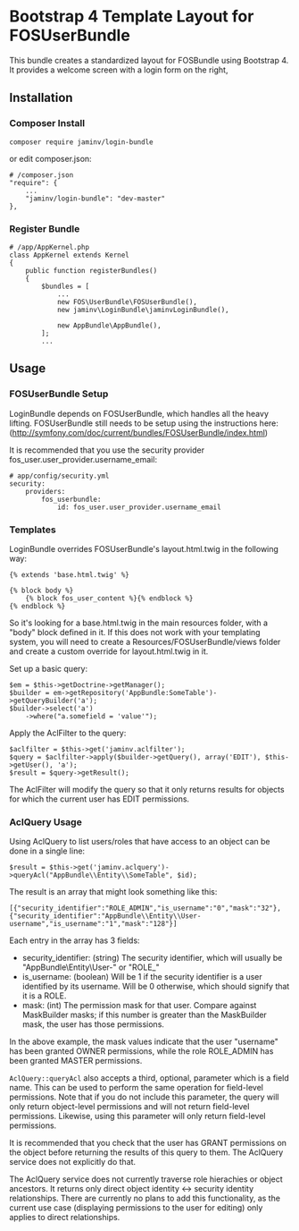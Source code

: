 # Bootstrap 4 Template Layout for FOSUserBundle

This bundle creates a standardized layout for FOSBundle using Bootstrap 4.
It provides a welcome screen with a login form on the right, 

## Installation

### Composer Install

    composer require jaminv/login-bundle

or edit composer.json:

    # /composer.json
    "require": {
        ...
        "jaminv/login-bundle": "dev-master"
    },

### Register Bundle

    # /app/AppKernel.php
    class AppKernel extends Kernel
    {
        public function registerBundles()
        {
            $bundles = [
                ...
                new FOS\UserBundle\FOSUserBundle(),
                new jaminv\LoginBundle\jaminvLoginBundle(),

                new AppBundle\AppBundle(),
            ];
            ...

## Usage

### FOSUserBundle Setup

LoginBundle depends on FOSUserBundle, which handles all the heavy lifting. 
FOSUserBundle still needs to be setup using the instructions here:
(http://symfony.com/doc/current/bundles/FOSUserBundle/index.html)

It is recommended that you use the security provider fos_user.user_provider.username_email:

    # app/config/security.yml
    security:
        providers:
            fos_userbundle:
                id: fos_user.user_provider.username_email

### Templates

LoginBundle overrides FOSUserBundle's layout.html.twig in the following way:

    {% extends 'base.html.twig' %}

    {% block body %}
        {% block fos_user_content %}{% endblock %}
    {% endblock %}

So it's looking for a base.html.twig in the main resources folder, with a "body" block
defined in it.  If this does not work with your templating system, you will need to create
a Resources/FOSUserBundle/views folder and create a custom override for layout.html.twig
in it.





Set up a basic query:

    $em = $this->getDoctrine->getManager();
    $builder = em->getRepository('AppBundle:SomeTable')->getQueryBuilder('a');
    $builder->select('a')
        ->where("a.somefield = 'value'");

Apply the AclFilter to the query:

    $aclfilter = $this->get('jaminv.aclfilter');
    $query = $aclfilter->apply($builder->getQuery(), array('EDIT'), $this->getUser(), 'a');
    $result = $query->getResult();

The AclFilter will modify the query so that it only returns results for objects
for which the current user has EDIT permissions.

### AclQuery Usage

Using AclQuery to list users/roles that have access to an object can be done
in a single line:

    $result = $this->get('jaminv.aclquery')->queryAcl("AppBundle\\Entity\\SomeTable", $id);

The result is an array that might look something like this:

    [{"security_identifier":"ROLE_ADMIN","is_username":"0","mask":"32"},
    {"security_identifier":"AppBundle\\Entity\\User-username","is_username":"1","mask":"128"}]

Each entry in the array has 3 fields:

* security_identifier: (string) The security identifier, which will usually be "AppBundle\\Entity\\User-<username>" or "ROLE_<role>"
* is_username: (boolean) Will be 1 if the security identifier is a user identified by its username.  Will be 0 otherwise, which should signify that it is a ROLE.
* mask: (int) The permission mask for that user. Compare against MaskBuilder masks; if this number is greater than the MaskBuilder mask, the user has those permissions.

In the above example, the mask values indicate that the user "username" has been
granted OWNER permissions, while the role ROLE_ADMIN has been granted MASTER
permissions.

`AclQuery::queryAcl` also accepts a third, optional, parameter which is a field
name.  This can be used to perform the same operation for field-level permissions.
Note that if you do not include this parameter, the query will only return
object-level permissions and will not return field-level permissions.  Likewise,
using this parameter will only return field-level permissions.

It is recommended that you check that the user has GRANT permissions on
the object before returning the results of this query to them.  The AclQuery
service does not explicitly do that.

The AclQuery service does not currently traverse role hierachies or object ancestors.
It returns only direct object identity <-> security identity relationships.
There are currently no plans to add this functionality, as the current use
case (displaying permissions to the user for editing) only applies to direct
relationships.
